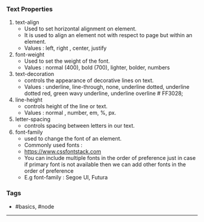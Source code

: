 ### Text Properties
1. text-align
	- Used to set horizontal alignment on element.
	- It is used to align an element not with respect to page but within an element.
	- Values : left, right , center, justify
2. font-weight
	- Used to set the weight of the font.
	- Values : normal (400), bold (700), lighter, bolder, numbers
3. text-decoration
	- controls the appearance of decorative lines on text.
	- Values : underline, line-through, none, underline dotted, underline dotted red, green wavy underline, underline overline # FF3028;
4. line-height
	- controls height of the line or text. 
	- Values : normal , number, em, %, px.
5. letter-spacing
	- controls spacing between letters in our text.
6. font-family
	- used to change the font of an element.
	- Commonly used fonts : 
	- https://www.cssfontstack.com
	- You can include multiple fonts in the order of preference just in case if primary font is not available then we can add other fonts in the order of preference
	- E.g  font-family : Segoe UI, Futura

### Tags
- #basics, #node

---
